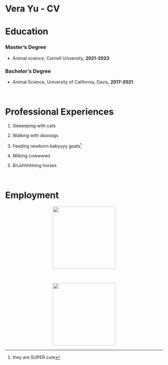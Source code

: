 Vera Yu - CV
================

<p align="center">

# Education

</p>

### Master’s Degree

- Animal science, Cornell University, **2021-2023**

### Bachelor’s Degree

- Animal Science, University of California, Davis, **2017-2021**

<br>

<p align="center">

# Professional Experiences

</p>

1.  Sleeeeping with cats

2.  Walking with doooogs

3.  Feeding newborn babyyyy goats[^1]

4.  Milking cowwwws

5.  Brushhhhhing horses

<br>

<p align="center">

# Employment

</p>
<p align="center">
<img width="200" src="/Users/verayu/Desktop/IMG_7104.JPG">
</p>

<br>

<p align="center">
<img width="200" src="/Users/verayu/Desktop/IMG_5858.jpeg">
</p>

[^1]: they are SUPER cute
